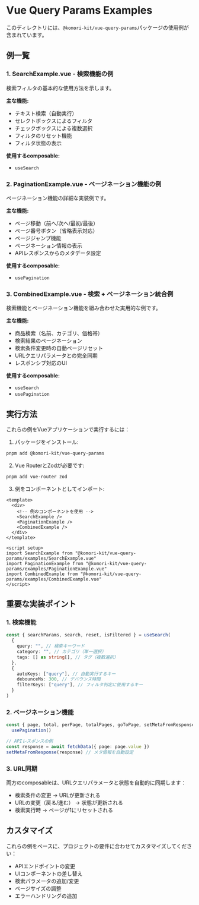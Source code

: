 # Vue Query Params Examples

このディレクトリには、`@komori-kit/vue-query-params`パッケージの使用例が含まれています。

## 例一覧

### 1. SearchExample.vue - 検索機能の例

検索フィルタの基本的な使用方法を示します。

**主な機能:**

- テキスト検索（自動実行）
- セレクトボックスによるフィルタ
- チェックボックスによる複数選択
- フィルタのリセット機能
- フィルタ状態の表示

**使用するcomposable:**

- `useSearch`

### 2. PaginationExample.vue - ページネーション機能の例

ページネーション機能の詳細な実装例です。

**主な機能:**

- ページ移動（前へ/次へ/最初/最後）
- ページ番号ボタン（省略表示対応）
- ページジャンプ機能
- ページネーション情報の表示
- APIレスポンスからのメタデータ設定

**使用するcomposable:**

- `usePagination`

### 3. CombinedExample.vue - 検索 + ページネーション統合例

検索機能とページネーション機能を組み合わせた実用的な例です。

**主な機能:**

- 商品検索（名前、カテゴリ、価格帯）
- 検索結果のページネーション
- 検索条件変更時の自動ページリセット
- URLクエリパラメータとの完全同期
- レスポンシブ対応のUI

**使用するcomposable:**

- `useSearch`
- `usePagination`

## 実行方法

これらの例をVueアプリケーションで実行するには：

1. パッケージをインストール:

```bash
pnpm add @komori-kit/vue-query-params
```

2. Vue RouterとZodが必要です:

```bash
pnpm add vue-router zod
```

3. 例をコンポーネントとしてインポート:

```vue
<template>
  <div>
    <!-- 例のコンポーネントを使用 -->
    <SearchExample />
    <PaginationExample />
    <CombinedExample />
  </div>
</template>

<script setup>
import SearchExample from "@komori-kit/vue-query-params/examples/SearchExample.vue"
import PaginationExample from "@komori-kit/vue-query-params/examples/PaginationExample.vue"
import CombinedExample from "@komori-kit/vue-query-params/examples/CombinedExample.vue"
</script>
```

## 重要な実装ポイント

### 1. 検索機能

```typescript
const { searchParams, search, reset, isFiltered } = useSearch(
  {
    query: "", // 検索キーワード
    category: "", // カテゴリ（単一選択）
    tags: [] as string[], // タグ（複数選択）
  },
  {
    autoKeys: ["query"], // 自動実行するキー
    debounceMs: 300, // デバウンス時間
    filterKeys: ["query"], // フィルタ判定に使用するキー
  }
)
```

### 2. ページネーション機能

```typescript
const { page, total, perPage, totalPages, goToPage, setMetaFromResponse } =
  usePagination()

// APIレスポンスの例
const response = await fetchData({ page: page.value })
setMetaFromResponse(response) // メタ情報を自動設定
```

### 3. URL同期

両方のcomposableは、URLクエリパラメータと状態を自動的に同期します：

- 検索条件の変更 → URLが更新される
- URLの変更（戻る/進む） → 状態が更新される
- 検索実行時 → ページが1にリセットされる

## カスタマイズ

これらの例をベースに、プロジェクトの要件に合わせてカスタマイズしてください：

- APIエンドポイントの変更
- UIコンポーネントの差し替え
- 検索パラメータの追加/変更
- ページサイズの調整
- エラーハンドリングの追加
